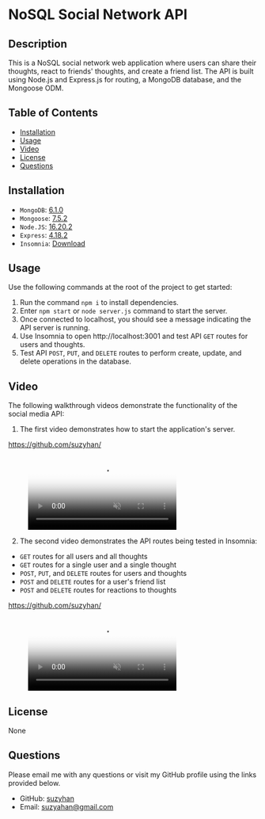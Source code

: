# NoSQL Social Network API

## Description
This is a NoSQL social network web application where users can share their thoughts, react to friends' thoughts, and create a friend list. The API is built using Node.js and Express.js for routing, a MongoDB database, and the Mongoose ODM. 

## Table of Contents
* [Installation](#installation)
* [Usage](#usage)
* [Video](#video)
* [License](#license)
* [Questions](#questions)  
  
## Installation
- `MongoDB`: [6.1.0](https://www.npmjs.com/package/mongodb)
- `Mongoose`: [7.5.2](https://www.npmjs.com/package/mongoose)
- `Node.JS`: [16.20.2](https://nodejs.org/en/blog/release/v16.18.1/)
- `Express`: [4.18.2](https://www.npmjs.com/package/express)
- `Insomnia`: [Download](https://insomnia.rest/download)

## Usage
Use the following commands at the root of the project to get started:
1. Run the command `npm i` to install dependencies.
2. Enter `npm start` or `node server.js` command to start the server. 
3. Once connected to localhost, you should see a message indicating the API server is running. 
4. Use Insomnia to open http://localhost:3001 and test API `GET` routes for users and thoughts.
5. Test API `POST`, `PUT`, and `DELETE` routes to perform create, update, and delete operations in the database.

## Video
The following walkthrough videos demonstrate the functionality of the social media API:
1. The first video demonstrates how to start the application's server.

https://github.com/suzyhan/

<figure class="video_container">
  <video controls="true" allowfullscreen="true" poster="path/to/poster_image.png" muted="" loop="" autoplay="">
    <source src="assets/" type="video/mp4">
  </video>
</figure>

2. The second video demonstrates the API routes being tested in Insomnia:
- `GET` routes for all users and all thoughts
- `GET` routes for a single user and a single thought
- `POST`, `PUT`, and `DELETE` routes for users and thoughts
- `POST` and `DELETE` routes for a user's friend list
- `POST` and `DELETE` routes for reactions to thoughts

https://github.com/suzyhan/

<figure class="video_container">
  <video controls="true" allowfullscreen="true" poster="path/to/poster_image.png" muted="" loop="" autoplay="">
    <source src="assets/" type="video/mp4">
  </video>
</figure>

## License
None

## Questions
Please email me with any questions or visit my GitHub profile using the links provided below.
* GitHub: [suzyhan](https://github.com/suzyhan)
* Email: [suzyahan@gmail.com](mailto:suzyahan@gmail.com)
